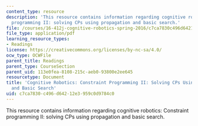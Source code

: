 ```yaml
---
content_type: resource
description: 'This resource contains information regarding cognitive robotics: Constraint
  programming II: solving CPs using propagation and basic search.'
file: /courses/16-412j-cognitive-robotics-spring-2016/c7ca7830c496d64212e3959c0d9784c0_MIT16_412JS16_Readings2P2.pdf
file_type: application/pdf
learning_resource_types:
- Readings
license: https://creativecommons.org/licenses/by-nc-sa/4.0/
ocw_type: OCWFile
parent_title: Readings
parent_type: CourseSection
parent_uid: 113e0fea-8108-215c-aeb0-93800e2ee645
resourcetype: Document
title: 'Cognitive Robotics: Constraint Programming II: Solving CPs Using Propagation
  and Basic Search'
uid: c7ca7830-c496-d642-12e3-959c0d9784c0
---
```

This resource contains information regarding cognitive robotics: Constraint programming II: solving CPs using propagation and basic search.